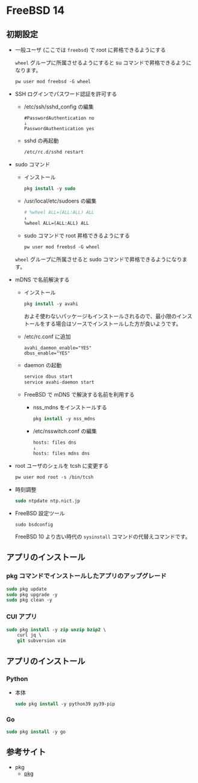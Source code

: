 FreeBSD 14
===

## 初期設定

* 一般ユーザ (ここでは `freebsd`) で root に昇格できるようにする

    `wheel` グループに所属させるようにすると su コマンドで昇格できるようになります。

    ```csh
    pw user mod freebsd -G wheel
    ```

* SSH ログインでパスワード認証を許可する

    * /etc/ssh/sshd_config の編集

        ```text
        #PasswordAuthentication no
        ↓
        PasswordAuthentication yes
        ```

    * sshd の再起動

        ```csh
        /etc/rc.d/sshd restart
        ```

* sudo コマンド

    * インストール

        ```csh
        pkg install -y sudo
        ```

    * /usr/local/etc/sudoers の編集

        ```csh
        # %wheel ALL=(ALL:ALL) ALL
        ↓
        %wheel ALL=(ALL:ALL) ALL
        ```

    * sudo コマンドで root 昇格できるようにする

        ```csh
        pw user mod freebsd -G wheel
        ```

    `wheel` グループに所属させると sudo コマンドで昇格できるようになります。

* mDNS で名前解決する

    * インストール

        ```csh
        pkg install -y avahi
        ```

        およそ使わないパッケージもインストールされるので、最小限のインストールをする場合はソースでインストールした方が良いようです。

    * /etc/rc.conf に追加

        ```text:
        avahi_daemon_enable="YES"
        dbus_enable="YES"
        ```

    * daemon の起動

        ```csh
        service dbus start
        service avahi-daemon start
        ```

    * FreeBSD で mDNS で解決する名前を利用する

        * nss_mdns をインストールする

            ```csh
            pkg install -y nss_mdns
            ```

        * /etc/nsswitch.conf の編集

            ```csh
            hosts: files dns
            ↓
            hosts: files mdns dns
            ```

* root ユーザのシェルを tcsh に変更する

    ```csh
    pw user mod root -s /bin/tcsh
    ```

* 時刻調整

    ```csh
    sudo ntpdate ntp.nict.jp
    ```

* FreeBSD 設定ツール

    ```
    sudo bsdconfig
    ```

    FreeBSD 10 より古い時代の `sysinstall` コマンドの代替えコマンドです。


## アプリのインストール

### pkg コマンドでインストールしたアプリのアップグレード

```csh
sudo pkg update
sudo pkg upgrade -y
sudo pkg clean -y
```

### CUI アプリ

```csh
sudo pkg install -y zip unzip bzip2 \
    curl jq \
    git subversion vim
```


## アプリのインストール

### Python

* 本体

    ```csh
    sudo pkg install -y python39 py39-pip
    ```

### Go

```csh
sudo pkg install -y go
```

## 参考サイト

* pkg
    * [pkg](https://kaworu.jpn.org/freebsd/pkg)
